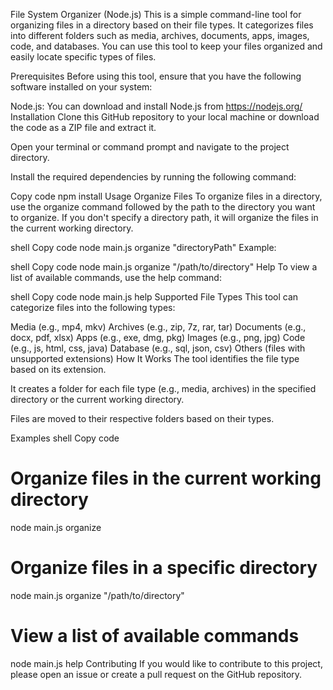 File System Organizer (Node.js)
This is a simple command-line tool for organizing files in a directory based on their file types. It categorizes files into different folders such as media, archives, documents, apps, images, code, and databases. You can use this tool to keep your files organized and easily locate specific types of files.

Prerequisites
Before using this tool, ensure that you have the following software installed on your system:

Node.js: You can download and install Node.js from https://nodejs.org/
Installation
Clone this GitHub repository to your local machine or download the code as a ZIP file and extract it.

Open your terminal or command prompt and navigate to the project directory.

Install the required dependencies by running the following command:

Copy code
npm install
Usage
Organize Files
To organize files in a directory, use the organize command followed by the path to the directory you want to organize. If you don't specify a directory path, it will organize the files in the current working directory.

shell
Copy code
node main.js organize "directoryPath"
Example:

shell
Copy code
node main.js organize "/path/to/directory"
Help
To view a list of available commands, use the help command:

shell
Copy code
node main.js help
Supported File Types
This tool can categorize files into the following types:

Media (e.g., mp4, mkv)
Archives (e.g., zip, 7z, rar, tar)
Documents (e.g., docx, pdf, xlsx)
Apps (e.g., exe, dmg, pkg)
Images (e.g., png, jpg)
Code (e.g., js, html, css, java)
Database (e.g., sql, json, csv)
Others (files with unsupported extensions)
How It Works
The tool identifies the file type based on its extension.

It creates a folder for each file type (e.g., media, archives) in the specified directory or the current working directory.

Files are moved to their respective folders based on their types.

Examples
shell
Copy code
# Organize files in the current working directory
node main.js organize

# Organize files in a specific directory
node main.js organize "/path/to/directory"

# View a list of available commands
node main.js help
Contributing
If you would like to contribute to this project, please open an issue or create a pull request on the GitHub repository.
